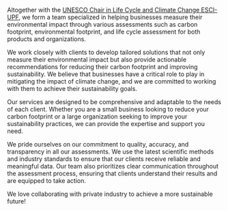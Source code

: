 Altogether with the <a href="https://www.esci.upf.edu/en/unesco-chair-in-life-cycle-and-climate-change/catedra-introduction">UNESCO Chair in Life Cycle and Climate Change ESCI-UPF</a>, we form a team specialized in helping businesses measure their environmental impact through various assessments such as carbon footprint, environmental footprint, and life cycle assessment for both products and organizations.

We work closely with clients to develop tailored solutions that not only measure their environmental impact but also provide actionable recommendations for reducing their carbon footprint and improving sustainability. We believe that businesses have a critical role to play in mitigating the impact of climate change, and we are committed to working with them to achieve their sustainability goals.

Our services are designed to be comprehensive and adaptable to the needs of each client. Whether you are a small business looking to reduce your carbon footprint or a large organization seeking to improve your sustainability practices, we can provide the expertise and support you need.

We pride ourselves on our commitment to quality, accuracy, and transparency in all our assessments. We use the latest scientific methods and industry standards to ensure that our clients receive reliable and meaningful data. Our team also prioritizes clear communication throughout the assessment process, ensuring that clients understand their results and are equipped to take action.

We love collaborating with private industry to achieve a more sustainable future!

